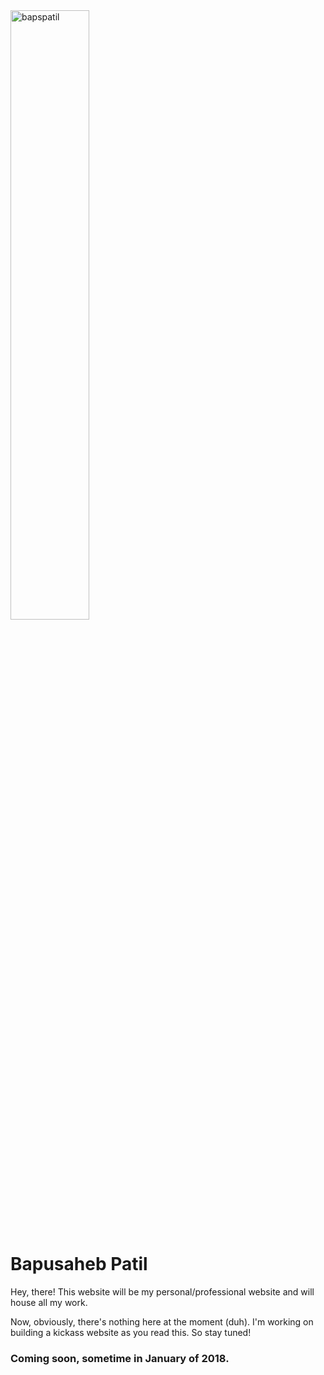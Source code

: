 <img src="https://github.com/bapspatil.png" alt="bapspatil" align="center" width="50%" height="50%" link="#000000">

# Bapusaheb Patil

Hey, there!
This website will be my personal/professional website and will house all my work.

Now, obviously, there's nothing here at the moment (duh). I'm working on building a kickass website as you read this. So stay tuned!

### Coming soon, sometime in January of 2018.
